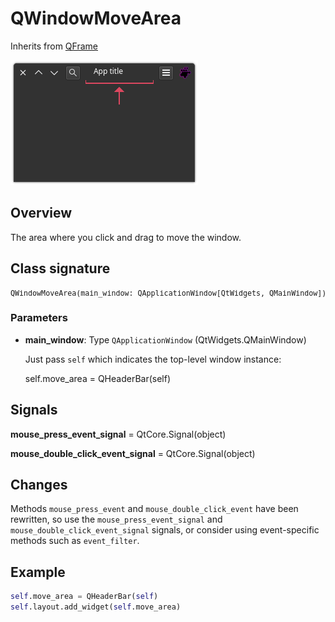 # QWindowMoveArea 

Inherits from [QFrame](https://doc.qt.io/qtforpython-6/PySide6/QtWidgets/QFrame.html)

![Image](img/windowmovearea.png "screenshot")

## Overview

The area where you click and drag to move the window.

## Class signature

<pre><small>QWindowMoveArea(main_window: QApplicationWindow[QtWidgets, QMainWindow])</small></pre>

### Parameters

  - **main_window**: Type `QApplicationWindow` (QtWidgets.QMainWindow)

    Just pass `self` which indicates the top-level window instance:

    
    self.move_area = QHeaderBar(self)

## Signals

**mouse_press_event_signal** = QtCore.Signal(object)

**mouse_double_click_event_signal** = QtCore.Signal(object)

## Changes

Methods `mouse_press_event` and `mouse_double_click_event` have been rewritten, 
so use the `mouse_press_event_signal` and 
`mouse_double_click_event_signal` signals, or consider using event-specific 
methods such as `event_filter`.

## Example

```python
self.move_area = QHeaderBar(self)
self.layout.add_widget(self.move_area)
```
